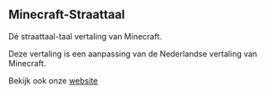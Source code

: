 ## Minecraft-Straattaal
Dé straattaal-taal vertaling van Minecraft.

Deze vertaling is een aanpassing van de Nederlandse vertaling van Minecraft.

Bekijk ook onze [website](https://luduma.github.io/Minecraft-Straattaal/)
